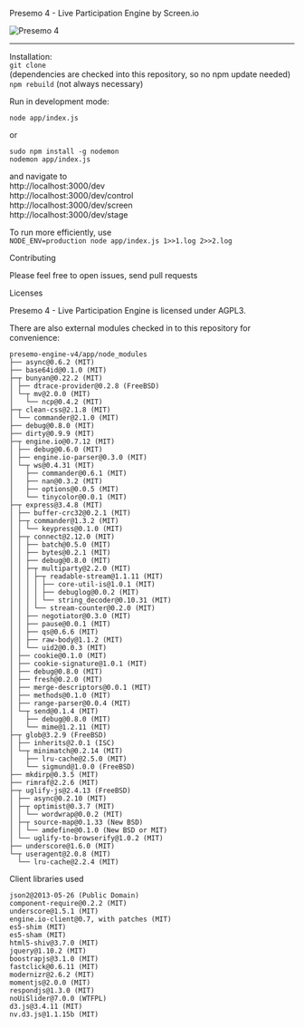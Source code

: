 Presemo 4 - Live Participation Engine by Screen.io

![Presemo 4](http://www.screen.io/en/presemo.jpg)

---

Installation:  
`git clone`  
(dependencies are checked into this repository, so no npm update needed)  
`npm rebuild` (not always necessary)  

Run in development mode:  
```
node app/index.js
```
or  
```
sudo npm install -g nodemon
nodemon app/index.js
```

and navigate to  
http://localhost:3000/dev  
http://localhost:3000/dev/control  
http://localhost:3000/dev/screen  
http://localhost:3000/dev/stage  

To run more efficiently, use  
`NODE_ENV=production node app/index.js 1>>1.log 2>>2.log`  
 
Contributing 

Please feel free to open issues, send pull requests 

Licenses 

Presemo 4 - Live Participation Engine is licensed under AGPL3. 

There are also external modules checked in to this repository for convenience:  
```
presemo-engine-v4/app/node_modules  
├── async@0.6.2 (MIT) 
├── base64id@0.1.0 (MIT)  
├─┬ bunyan@0.22.2 (MIT)  
│ ├── dtrace-provider@0.2.8 (FreeBSD)  
│ └─┬ mv@2.0.0 (MIT)  
│   └── ncp@0.4.2 (MIT)  
├─┬ clean-css@2.1.8 (MIT)  
│ └── commander@2.1.0 (MIT)  
├── debug@0.8.0 (MIT)  
├── dirty@0.9.9 (MIT)  
├─┬ engine.io@0.7.12 (MIT)  
│ ├── debug@0.6.0 (MIT)  
│ ├── engine.io-parser@0.3.0 (MIT)  
│ └─┬ ws@0.4.31 (MIT)  
│   ├── commander@0.6.1 (MIT)  
│   ├── nan@0.3.2 (MIT)  
│   ├── options@0.0.5 (MIT)  
│   └── tinycolor@0.0.1 (MIT)  
├─┬ express@3.4.8 (MIT)  
│ ├── buffer-crc32@0.2.1 (MIT)  
│ ├─┬ commander@1.3.2 (MIT)  
│ │ └── keypress@0.1.0 (MIT)  
│ ├─┬ connect@2.12.0 (MIT)  
│ │ ├── batch@0.5.0 (MIT)  
│ │ ├── bytes@0.2.1 (MIT)  
│ │ ├── debug@0.8.0 (MIT)  
│ │ ├─┬ multiparty@2.2.0 (MIT)  
│ │ │ ├─┬ readable-stream@1.1.11 (MIT)  
│ │ │ │ ├── core-util-is@1.0.1 (MIT)  
│ │ │ │ ├── debuglog@0.0.2 (MIT)  
│ │ │ │ └── string_decoder@0.10.31 (MIT)  
│ │ │ └── stream-counter@0.2.0 (MIT)  
│ │ ├── negotiator@0.3.0 (MIT)  
│ │ ├── pause@0.0.1 (MIT)  
│ │ ├── qs@0.6.6 (MIT)  
│ │ ├── raw-body@1.1.2 (MIT)  
│ │ └── uid2@0.0.3 (MIT)  
│ ├── cookie@0.1.0 (MIT)  
│ ├── cookie-signature@1.0.1 (MIT)  
│ ├── debug@0.8.0 (MIT)  
│ ├── fresh@0.2.0 (MIT)  
│ ├── merge-descriptors@0.0.1 (MIT)  
│ ├── methods@0.1.0 (MIT)  
│ ├── range-parser@0.0.4 (MIT)  
│ └─┬ send@0.1.4 (MIT)  
│   ├── debug@0.8.0 (MIT)  
│   └── mime@1.2.11 (MIT)  
├─┬ glob@3.2.9 (FreeBSD)  
│ ├── inherits@2.0.1 (ISC)  
│ └─┬ minimatch@0.2.14 (MIT)  
│   ├── lru-cache@2.5.0 (MIT)  
│   └── sigmund@1.0.0 (FreeBSD)  
├── mkdirp@0.3.5 (MIT)  
├── rimraf@2.2.6 (MIT)  
├─┬ uglify-js@2.4.13 (FreeBSD)  
│ ├── async@0.2.10 (MIT)  
│ ├─┬ optimist@0.3.7 (MIT)  
│ │ └── wordwrap@0.0.2 (MIT)  
│ ├─┬ source-map@0.1.33 (New BSD)  
│ │ └── amdefine@0.1.0 (New BSD or MIT)  
│ └── uglify-to-browserify@1.0.2 (MIT)  
├── underscore@1.6.0 (MIT)  
└─┬ useragent@2.0.8 (MIT)  
  └── lru-cache@2.2.4 (MIT)  
````

Client libraries used  
```
json2@2013-05-26 (Public Domain)  
component-require@0.2.2 (MIT)  
underscore@1.5.1 (MIT)  
engine.io-client@0.7, with patches (MIT)  
es5-shim (MIT)  
es5-sham (MIT)  
html5-shiv@3.7.0 (MIT)  
jquery@1.10.2 (MIT)  
boostrapjs@3.1.0 (MIT)  
fastclick@0.6.11 (MIT)  
modernizr@2.6.2 (MIT)  
momentjs@2.0.0 (MIT)  
respondjs@1.3.0 (MIT)  
noUiSlider@7.0.0 (WTFPL)  
d3.js@3.4.11 (MIT)  
nv.d3.js@1.1.15b (MIT)  
```
